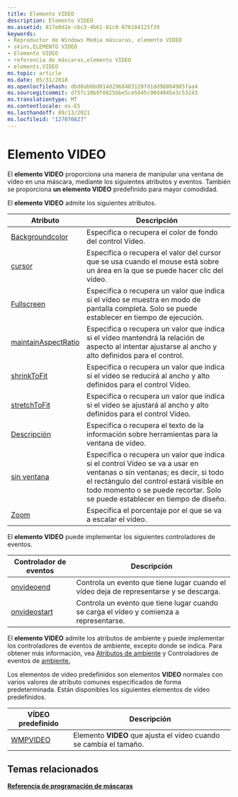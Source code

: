 ```yaml
---
title: Elemento VIDEO
description: Elemento VIDEO
ms.assetid: 817e0d2e-cbc3-4b61-81c0-876104125f39
keywords:
- Reproductor de Windows Media máscaras, elemento VIDEO
- skins,ELEMENTO VIDEO
- Elemento VIDEO
- referencia de máscaras,elemento VIDEO
- elements,VIDEO
ms.topic: article
ms.date: 05/31/2018
ms.openlocfilehash: dbd8ab6bd014d2968483120fd1dd98804905faa4
ms.sourcegitcommit: d75fc10b9f0825bbe5ce5045c90d4045e3c53243
ms.translationtype: MT
ms.contentlocale: es-ES
ms.lasthandoff: 09/13/2021
ms.locfileid: "127070827"
---
```

# <a name="video-element"></a>Elemento VIDEO

El **elemento VIDEO** proporciona una manera de manipular una ventana de vídeo en una máscara, mediante los siguientes atributos y eventos. También se proporciona **un elemento VIDEO** predefinido para mayor comodidad.

El **elemento VIDEO** admite los siguientes atributos.



| Atributo                                            | Descripción                                                                                                                                                                                                                              |
|------------------------------------------------------|------------------------------------------------------------------------------------------------------------------------------------------------------------------------------------------------------------------------------------------|
| [Backgroundcolor](video-backgroundcolor.md)         | Especifica o recupera el color de fondo del control Vídeo.                                                                                                                                                                        |
| [cursor](video-cursor.md)                           | Especifica o recupera el valor del cursor que se usa cuando el mouse está sobre un área en la que se puede hacer clic del vídeo.                                                                                                                               |
| [Fullscreen](video-fullscreen.md)                   | Especifica o recupera un valor que indica si el vídeo se muestra en modo de pantalla completa. Solo se puede establecer en tiempo de ejecución.                                                                                                               |
| [maintainAspectRatio](video-maintainaspectratio.md) | Especifica o recupera un valor que indica si el vídeo mantendrá la relación de aspecto al intentar ajustarse al ancho y alto definidos para el control.                                                                       |
| [shrinkToFit](video-shrinktofit.md)                 | Especifica o recupera un valor que indica si el vídeo se reducirá al ancho y alto definidos para el control Vídeo.                                                                                                           |
| [stretchToFit](video-stretchtofit.md)               | Especifica o recupera un valor que indica si el vídeo se ajustará al ancho y alto definidos para el control Vídeo.                                                                                                   |
| [Descripción](video-tooltip.md)                         | Especifica o recupera el texto de la información sobre herramientas para la ventana de vídeo.                                                                                                                                                                            |
| [sin ventana](video-windowless.md)                   | Especifica o recupera un valor que indica si el control Vídeo se va a usar en ventanas o sin ventanas; es decir, si todo el rectángulo del control estará visible en todo momento o se puede recortar. Solo se puede establecer en tiempo de diseño. |
| [Zoom](video-zoom.md)                               | Especifica el porcentaje por el que se va a escalar el vídeo.                                                                                                                                                                                    |



 

El **elemento VIDEO** puede implementar los siguientes controladores de eventos.



| Controlador de eventos                          | Descripción                                                                  |
|----------------------------------------|------------------------------------------------------------------------------|
| [onvideoend](video-onvideoend.md)     | Controla un evento que tiene lugar cuando el vídeo deja de representarse y se descarga. |
| [onvideostart](video-onvideostart.md) | Controla un evento que tiene lugar cuando se carga el vídeo y comienza a representarse.  |



 

El **elemento VIDEO** admite los atributos de ambiente y puede implementar los controladores de eventos de ambiente, excepto donde se indica. Para obtener más información, vea [Atributos de ambiente](ambient-attributes.md) y Controladores de eventos de [ambiente.](ambient-event-handlers.md)

Los elementos de vídeo predefinidos son elementos **VIDEO** normales con varios valores de atributo comunes especificados de forma predeterminada. Están disponibles los siguientes elementos de vídeo predefinidos.



| VÍDEO predefinido         | Descripción                                                |
|--------------------------|------------------------------------------------------------|
| [WMPVIDEO](wmpvideo.md) | Elemento **VIDEO** que ajusta el vídeo cuando se cambia el tamaño. |



 

## <a name="related-topics"></a>Temas relacionados

<dl> <dt>

[**Referencia de programación de máscaras**](skin-programming-reference.md)
</dt> </dl>

 

 




